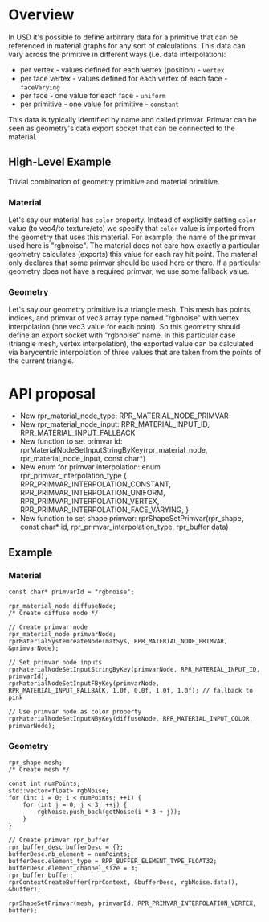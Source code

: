 # Overview

In USD it's possible to define arbitrary data for a primitive that can be referenced in material graphs for any sort of calculations.
This data can vary across the primitive in different ways (i.e. data interpolation):

* per vertex - values defined for each vertex (position) - `vertex`
* per face vertex - values defined for each vertex of each face - `faceVarying`
* per face - one value for each face - `uniform`
* per primitive - one value for primitive - `constant`


This data is typically identified by name and called primvar.
Primvar can be seen as geometry's data export socket that can be connected to the material. 

## High-Level Example

Trivial combination of geometry primitive and material primitive.

### Material 

Let's say our material has `color` property.
Instead of explicitly setting `color` value (to vec4/to texture/etc) we specify that `color` value is imported from the geometry that uses this material. For example, the name of the primvar used here is "rgbnoise".
The material does not care how exactly a particular geometry calculates (exports) this value for each ray hit point.
The material only declares that some primvar should be used here or there.
If a particular geometry does not have a required primvar, we use some fallback value.

### Geometry

Let's say our geometry primitive is a triangle mesh.
This mesh has points, indices, and primvar of vec3 array type named "rgbnoise" with vertex interpolation (one vec3 value for each point).
So this geometry should define an export socket with "rgbnoise" name.
In this particular case (triangle mesh, vertex interpolation), the exported value can be calculated via barycentric interpolation of three values that are taken from the points of the current triangle.

# API proposal

* New rpr_material_node_type: RPR_MATERIAL_NODE_PRIMVAR
* New rpr_material_node_input: RPR_MATERIAL_INPUT_ID, RPR_MATERIAL_INPUT_FALLBACK
* New function to set primvar id: rprMaterialNodeSetInputStringByKey(rpr_material_node, rpr_material_node_input, const char*)
* New enum for primvar interpolation:
    enum rpr_primvar_interpolation_type {
        RPR_PRIMVAR_INTERPOLATION_CONSTANT,
        RPR_PRIMVAR_INTERPOLATION_UNIFORM,
        RPR_PRIMVAR_INTERPOLATION_VERTEX,
        RPR_PRIMVAR_INTERPOLATION_FACE_VARYING,
    }
* New function to set shape primvar: rprShapeSetPrimvar(rpr_shape, const char* id, rpr_primvar_interpolation_type, rpr_buffer data)

## Example

### Material

```
const char* primvarId = "rgbnoise";

rpr_material_node diffuseNode;
/* Create diffuse node */

// Create primvar node
rpr_material_node primvarNode;
rprMaterialSystemreateNode(matSys, RPR_MATERIAL_NODE_PRIMVAR, &primvarNode);

// Set primvar node inputs
rprMaterialNodeSetInputStringByKey(primvarNode, RPR_MATERIAL_INPUT_ID, primvarId);
rprMaterialNodeSetInputFByKey(primvarNode, RPR_MATERIAL_INPUT_FALLBACK, 1.0f, 0.0f, 1.0f, 1.0f); // fallback to pink

// Use primvar node as color property
rprMaterialNodeSetInputNByKey(diffuseNode, RPR_MATERIAL_INPUT_COLOR, primvarNode);

```

### Geometry

```
rpr_shape mesh;
/* Create mesh */

const int numPoints;
std::vector<float> rgbNoise;
for (int i = 0; i < numPoints; ++i) {
	for (int j = 0; j < 3; ++j) {
		rgbNoise.push_back(getNoise(i * 3 + j));
	}
}

// Create primvar rpr_buffer
rpr_buffer_desc bufferDesc = {};
bufferDesc.nb_element = numPoints;
bufferDesc.element_type = RPR_BUFFER_ELEMENT_TYPE_FLOAT32;
bufferDesc.element_channel_size = 3;
rpr_buffer buffer;
rprContextCreateBuffer(rprContext, &bufferDesc, rgbNoise.data(), &buffer);

rprShapeSetPrimvar(mesh, primvarId, RPR_PRIMVAR_INTERPOLATION_VERTEX, buffer);
```
